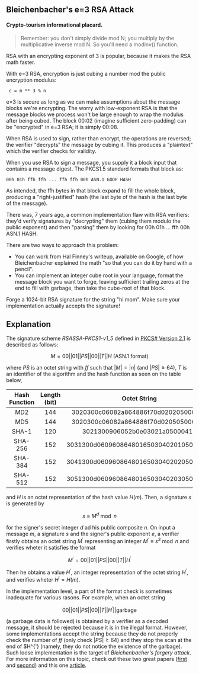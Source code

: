 ## Bleichenbacher's e=3 RSA Attack

#### Crypto-tourism informational placard.

> Remember: you don't simply divide mod N; you multiply by the multiplicative inverse mod N. So you'll need a modinv() function.

RSA with an encrypting exponent of 3 is popular, because it makes the RSA math faster.

With e=3 RSA, encryption is just cubing a number mod the public encryption modulus:

```
 c = m ** 3 % n
```

e=3 is secure as long as we can make assumptions about the message blocks we're encrypting. The worry with low-exponent RSA is that the message blocks we process won't be large enough to wrap the modulus after being cubed. The block 00:02 (imagine sufficient zero-padding) can be "encrypted" in e=3 RSA; it is simply 00:08.

When RSA is used to sign, rather than encrypt, the operations are reversed; the verifier "decrypts" the message by cubing it. This produces a "plaintext" which the verifier checks for validity.

When you use RSA to sign a message, you supply it a block input that contains a message digest. The PKCS1.5 standard formats that block as:

```
00h 01h ffh ffh ... ffh ffh 00h ASN.1 GOOP HASH
```

As intended, the ffh bytes in that block expand to fill the whole block, producing a "right-justified" hash (the last byte of the hash is the last byte of the message).

There was, 7 years ago, a common implementation flaw with RSA verifiers: they'd verify signatures by "decrypting" them (cubing them modulo the public exponent) and then "parsing" them by looking for 00h 01h ... ffh 00h ASN.1 HASH.

There are two ways to approach this problem:
- You can work from Hal Finney's writeup, available on Google, of how Bleichenbacher explained the math "so that you can do it by hand with a pencil".
- You can implement an integer cube root in your language, format the message block you want to forge, leaving sufficient trailing zeros at the end to fill with garbage, then take the cube-root of that block.

Forge a 1024-bit RSA signature for the string "hi mom". Make sure your implementation actually accepts the signature!

## Explanation

The signature scheme *RSASSA-PKCS1-v1_5* defined in [PKCS# Version 2.1](https://www.rfc-editor.org/rfc/rfc3447) is described as follows:

```math
\textrm{$M=00||01||PS||00||T||H$ (ASN.1 format)}
```

where $PS$ is an octet string with $ff$ such that $|M|=|n|$ (and $|PS|\geq 64$), $T$ is an identifier of the algorithm and the hash function as seen on the table below,

<center>

| Hash Function | Length (bit) |              Octet String              |
|      :-:      |      :-:     |                   :-:                  |
|      MD2      |      144     |  3020300c06082a864886f70d020205000410  |
|      MD5      |      144     |  3020300c06082a864886f70d020505000410  |
|     SHA-1     |      120     |     3021300906052b0e03021a05000414     |
|    SHA-256    |      152     | 3031300d060960864801650304020105000420 |
|    SHA-384    |      152     | 3041300d060960864801650304020205000430 |
|    SHA-512    |      152     | 3051300d060960864801650304020305000440 |

</center>

and $H$ is an octet representation of the hash value $H(m)$. Then, a signature $s$ is generated by



```math
s\equiv M^{d}\bmod n
```

for the signer's secret integer $d$ ad his public composite $n$. On input a message $m$, a signature $s$ and the signer's public exponent $e$, a verifier firstly obtains an octet string $M^{'}$ representing an integer $M^{'}\equiv s^{3}\bmod n$ and verifies wheter it satisfies the format

```math
M^{'}=00||01||PS||00||T||H^{'}
```

Then he obtains a value $H^{'}$, an integer representation of the octet string $H^{'}$, and verifies wheter $H^{'}=H(m)$.

In the implementation level, a part of the format check is sometimes inadequate for various rasons. For example, when an octet string

```math
\textrm{$00||01||PS||00||T||H^{'}||$garbage}
```
(a garbage data is followed) is obtained by a verifier as a decoded message, it should be rejected because it is in the illegal format. However, some implementations accept the string because they do not properly check the number of $ff$ (only check $|PS|\geq 64$) and they stop the scan at the end of $H^{'} (namely, they do not notice the existence of the garbage). Such loose implementation is the target of *Bleichenbacher's forgery attack*. For more information on this topic, check out these two great papers ([first](https://ieeexplore.ieee.org/document/4159923) and [second](https://www.jstage.jst.go.jp/article/ipsjjip/16/0/16_0_122/_article)) and this one [article](https://mailarchive.ietf.org/arch/msg/openpgp/5rnE9ZRN1AokBVj3VqblGlP63QE/).






